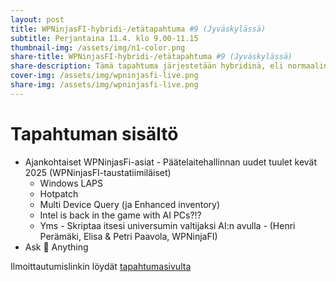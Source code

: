 ```yaml
---
layout: post
title: WPNinjasFI-hybridi-/etätapahtuma #9 (Jyväskylässä)
subtitle: Perjantaina 11.4. klo 9.00-11.15
thumbnail-img: /assets/img/n1-color.png
share-title: WPNinjasFI-hybridi-/etätapahtuma #9 (Jyväskylässä)
share-description: Tämä tapahtuma järjestetään hybridinä, eli normaalin etätapahtuman lisäksi osallistuminen on mahdollista myös Jyväskylässä. Paikkana tulee olemaan Innova 1 -rakennus Lutakossa, joka sijaitsee myös välittömässä messu- ja tapahtumakeskuksen, Paviljongin, läheisyydessä. Tapahtumaisäntänä toimii Elisa, joka tarjoaa meille tilan. Rakennuksen aulapalvelu opastaa oikeaan paikkaan, kun mainitsee taikasanat Workplace Ninja.
cover-img: /assets/img/wpninjasfi-live.png
share-img: /assets/img/wpninjasfi-live.png
--- 
```

# Tapahtuman sisältö
- Ajankohtaiset WPNinjasFi-asiat
⁠- Päätelaitehallinnan uudet tuulet kevät 2025 (WPNinjasFI-taustatiimiläiset)
  - Windows LAPS
  - Hotpatch
  - Multi Device Query (ja Enhanced inventory)
  - Intel is back in the game with AI PCs?!?
  - Yms
⁠- Skriptaa itsesi universumin valtijaksi AI:n avulla - (Henri Perämäki, Elisa & Petri Paavola, WPNinjaFI)
- Ask 🥷 Anything

Ilmoittautumislinkin löydät [tapahtumasivulta](../tapahtumat)

